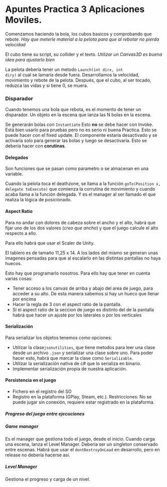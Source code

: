 # Apuntes Practica 3 Aplicaciones Moviles.
Comenzamos haciendo la bola, los cubos basicos y comprobando que rebote.
*Hay que meterle material a la pelota para que al rebotar no pierda velocidad*

El cubo tiene su script, su collider y el texto. *Utilizar un Canvas3D es buena
idea para ajustarlo bien*

La pelota debería tener un metodo <code>Launch(int dirx, int diry)</code> al cual se lamaría
desde fuera.
Desarrollamos la velocidad, movimiento y rebote de la pelota. Después, que el cubo,
al ser tocado, reduzca las vidas y si tiene 0, se muera.

### Disparador
Cuando tenemos una bola que rebota, es el momento de tener un disparador. Un objeto
en la escena que lanza las N bolas en la escena.

Se generarán bolas con <code>Instantiate</code>
Esto **no** se debe hacer con Invoke. Está bien usarlo para pruebas pero no es serio ni buena Practica.
Esto se puede hacer con el fixed update. El componente estaría desactivado y se activaría solo para generar
las bolas y luego se desactivaría.
Esto se debería hacer con **corutinas**.


#### Delegados
Son funciones que se pasan como parametro o se almacenan en una variable.

Cuando la pelota toca el deathzone, se llama a la función ``goTo(Position x, delegate toExecute)`` que comienza la corrutina de movimiento y cuando acaba llama a la función delegada.
Y es el manager al ser llamado el que realiza la lógica de posicionado.

#### Aspect Ratio
Para no andar con dolores de cabeza sobre el ancho y el alto, habrá que fijar uno de los dos valores (*creo que ancho*) y que el juego calcule el alto respecto a ello.

Para ello habrá que usar el Scaler de Unity.

El tablero es de tamaño 11,25 x 14.
A los lados del mismo se generan unas imagenes pensadas para que al escalarlo en las distintas pantallas no haya huecos.

Esto hay que programarlo nosotros.
Para ello hay que tener en cuenta varias cosas:
- Tener acceso a los canvas de arriba y abajo del area de juego, para acceder a su alto. De esta manera sabemos si hay un hueco que llenar por encima
- Hacer la regla de 3 con el aspect ratio de la pantalla.
- Si el aspect ratio de la seccion de juego es distinto del de la pantalla habrá que hacer un ajuste por los laterales o por los verticales

#### Serialización

Para serializar los objetos tenemos como opciones:
- Utilizar la clase``jsonutilities``, que tiene metodos para leer una clase desde un archivo ``.json`` y serializar una clase sobre uno.
Para poder hacer esto, habrá que marcar la clase como ``Serializable``.
- Utilizar la serialización nativa de c# que lo serializa en binario.
- Implementar serialización  propia de nuestra aplicación.


#### Persistencia en el juego
- Fichero en el registro del SO
- Registro en la plataforma (GPlay, Steam, etc.). Restricciones: No se puede jugar sin conexión, requiere estar registrado en la plataforma.

##### Progreso del juego entre ejecuciones


##### Game manager
Es el manager que gestiona todo el juego, desde el inicio.
Cuando carga una escena, lanza el Level Manager.
Debería ser un singleton conservado entre escenas. Habrá que usar el ``dontDestroyOnLoad`` en desarrollo, pero en release no debería hacerse así.
##### Level Manager
Gestiona el progreso y carga de un nivel.
